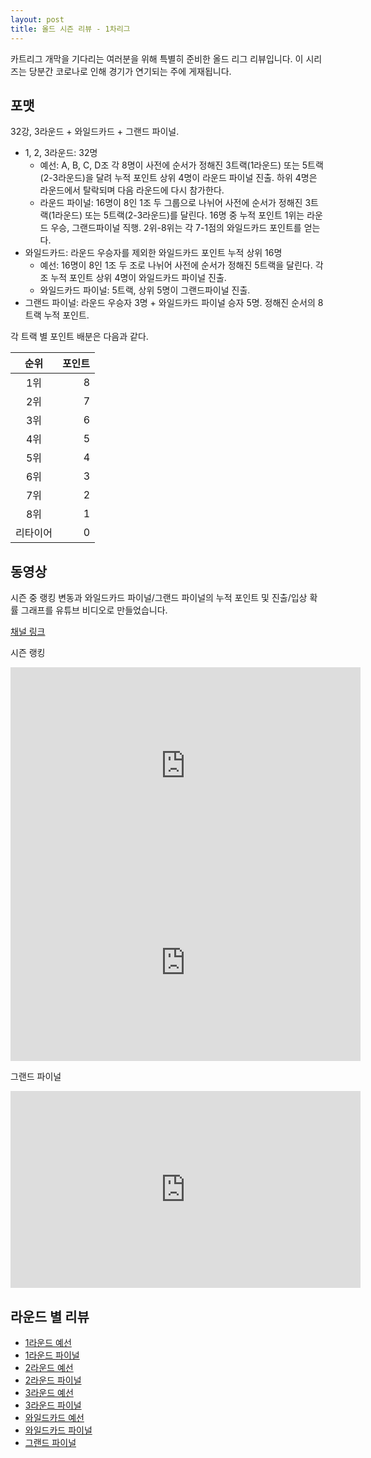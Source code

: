 ```yaml
---
layout: post
title: 올드 시즌 리뷰 - 1차리그
---
```

카트리그 개막을 기다리는 여러분을 위해 특별히 준비한 올드 리그 리뷰입니다. 이 시리즈는 당분간 코로나로 인해 경기가 연기되는 주에 게재됩니다.

## 포맷

32강, 3라운드 + 와일드카드 + 그랜드 파이널.

- 1, 2, 3라운드: 32명
    - 예선: A, B, C, D조 각 8명이 사전에 순서가 정해진 3트랙(1라운드) 또는 5트랙(2-3라운드)을 달려 누적 포인트 상위 4명이 라운드 파이널 진출. 하위 4명은 라운드에서 탈락되며 다음 라운드에 다시 참가한다.
    - 라운드 파이널: 16명이 8인 1조 두 그룹으로 나뉘어 사전에 순서가 정해진 3트랙(1라운드) 또는 5트랙(2-3라운드)를 달린다. 
    16명 중 누적 포인트 1위는 라운드 우승, 그랜드파이널 직행. 2위-8위는 각 7-1점의 와일드카드 포인트를 얻는다.
- 와일드카드: 라운드 우승자를 제외한 와일드카드 포인트 누적 상위 16명
    - 예선: 16명이 8인 1조 두 조로 나뉘어 사전에 순서가 정해진 5트랙을 달린다. 각 조 누적 포인트 상위 4명이 와일드카드 파이널 진출.
    - 와일드카드 파이널: 5트랙, 상위 5명이 그랜드파이널 진출.
- 그랜드 파이널: 라운드 우승자 3명 + 와일드카드 파이널 승자 5명. 정해진 순서의 8트랙 누적 포인트.

각 트랙 별 포인트 배분은 다음과 같다.

| 순위 | 포인트 | 
|:---:|---:|
| 1위 | 8 |
| 2위 | 7 |
| 3위 | 6 |
| 4위 | 5 |
| 5위 | 4 |
| 6위 | 3 |
| 7위 | 2 |
| 8위 | 1 |
| 리타이어 | 0 |

## 동영상

시즌 중 랭킹 변동과 와일드카드 파이널/그랜드 파이널의 누적 포인트 및 진출/입상 확률 그래프를 유튜브 비디오로 만들었습니다. 

[채널 링크](https://www.youtube.com/channel/UCfZgNxAXkwMX6KiH8hoB9Wg)

시즌 랭킹

<iframe width="560" height="315" src="https://www.youtube.com/embed/3RAwkDFBPJw" frameborder="0" allow="accelerometer; clipboard-write; encrypted-media; gyroscope; picture-in-picture" allowfullscreen></iframe>


<iframe width="560" height="315" src="https://www.youtube.com/embed/Xw7JUB3l2NM" frameborder="0" allow="accelerometer; clipboard-write; encrypted-media; gyroscope; picture-in-picture" allowfullscreen></iframe>

그랜드 파이널

<iframe width="560" height="315" src="https://www.youtube.com/embed/h9qWf-DBF8Y" frameborder="0" allow="accelerometer; clipboard-write; encrypted-media; gyroscope; picture-in-picture" allowfullscreen></iframe>


## 라운드 별 리뷰

- [1라운드 예선](../singles-R1_HEATS)
- [1라운드 파이널](../singles-R1_FINALS)
- [2라운드 예선](../singles-R2_HEATS)
- [2라운드 파이널](../singles-R2_FINALS)
- [3라운드 예선](../singles-R3_HEATS)
- [3라운드 파이널](../singles-R3_FINALS)
- [와일드카드 예선](../singles-WC_HEATS)
- [와일드카드 파이널](../singles-WC_FINALS)
- [그랜드 파이널](../singles-GRAND_FINALS)
